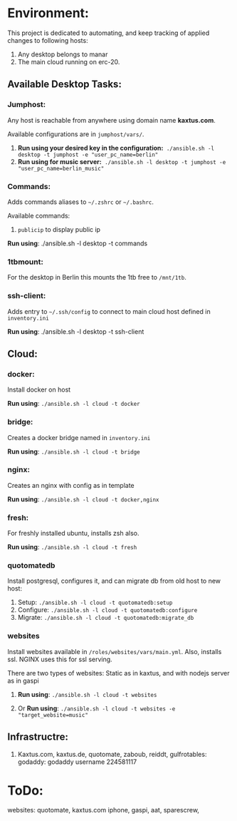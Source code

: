 # Environment:

This project is dedicated to automating, and keep tracking of applied changes to following hosts:

1. Any desktop belongs to manar
2. The main cloud running on erc-20.

## Available Desktop Tasks:

### Jumphost:

Any host is reachable from anywhere using domain name **kaxtus.com**.

Available configurations are in `jumphost/vars/`.

1. **Run using your desired key in the configuration:**``` ./ansible.sh -l desktop -t jumphost -e "user_pc_name=berlin"```
2. **Run using for music server:**``` ./ansible.sh -l desktop -t jumphost -e "user_pc_name=berlin_music"```
### Commands:

Adds commands aliases to `~/.zshrc` or `~/.bashrc`.

Available commands:

1. `publicip` to display public ip

**Run using**: ./ansible.sh -l desktop -t commands

### 1tbmount:

For the desktop in Berlin this mounts the 1tb free to `/mnt/1tb`.

### ssh-client:

Adds entry to `~/.ssh/config` to connect to main cloud host defined in `inventory.ini`

**Run using**: ./ansible.sh -l desktop -t ssh-client

## Cloud:

### docker:

Install docker on host

**Run using**: `./ansible.sh -l cloud -t docker`

### bridge:

Creates a docker bridge named in `inventory.ini`

**Run using**: `./ansible.sh -l cloud -t bridge`

### nginx:

Creates an nginx with config as in template

**Run using**: `./ansible.sh -l cloud -t docker,nginx`

### fresh:

For freshly installed ubuntu, installs zsh also.

**Run using**: `./ansible.sh -l cloud -t fresh`

### quotomatedb

Install postgresql, configures it, and can migrate db from old host to new host:

1. Setup: `./ansible.sh -l cloud -t quotomatedb:setup`
2. Configure: `./ansible.sh -l cloud -t quotomatedb:configure`
3. Migrate: `./ansible.sh -l cloud -t quotomatedb:migrate_db`

### websites

Install websites available in `/roles/websites/vars/main.yml`. Also, installs ssl. NGINX uses this for ssl serving.

There are two types of websites: Static as in kaxtus, and with nodejs server as in gaspi

1. **Run using**: `./ansible.sh -l cloud -t websites`

2. Or **Run using**: `./ansible.sh -l cloud -t websites -e "target_website=music"`

## Infrastructre:

1. Kaxtus.com, kaxtus.de, quotomate, zaboub, reiddt, gulfrotables: godaddy: godaddy username 224581117

# ToDo:

websites:
quotomate,
kaxtus.com
iphone,
gaspi,
aat,
sparescrew,
